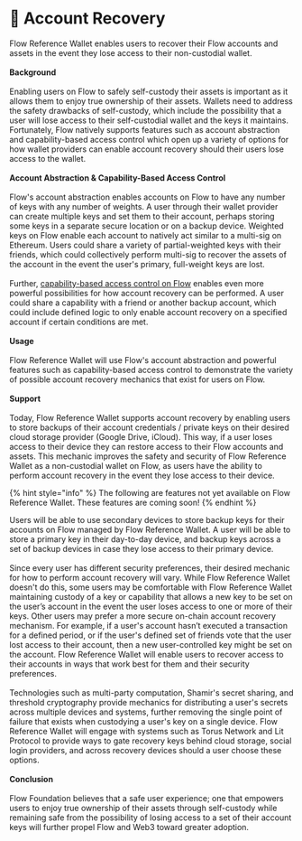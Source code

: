 # 🦺 Account Recovery

Flow Reference Wallet enables users to recover their Flow accounts and assets in the event they lose access to their non-custodial wallet.\
\
**Background**\
\
Enabling users on Flow to safely self-custody their assets is important as it allows them to enjoy true ownership of their assets. Wallets need to address the safety drawbacks of self-custody, which include the possibility that a user will lose access to their self-custodial wallet and the keys it maintains. Fortunately, Flow natively supports features such as account abstraction and capability-based access control which open up a variety of options for how wallet providers can enable account recovery should their users lose access to the wallet.\
\
**Account Abstraction & Capability-Based Access Control**\
\
Flow's account abstraction enables accounts on Flow to have any number of keys with any number of weights. A user through their wallet provider can create multiple keys and set them to their account, perhaps storing some keys in a separate secure location or on a backup device. Weighted keys on Flow enable each account to natively act similar to a multi-sig on Ethereum. Users could share a variety of partial-weighted keys with their friends, which could collectively perform multi-sig to recover the assets of the account in the event the user's primary, full-weight keys are lost.\
\
Further, [capability-based access control on Flow](https://developers.flow.com/cadence/language/capabilities) enables even more powerful possibilities for how account recovery can be performed. A user could share a capability with a friend or another backup account, which could include defined logic to only enable account recovery on a specified account if certain conditions are met.\
\
**Usage**\
\
Flow Reference Wallet will use Flow's account abstraction and powerful features such as capability-based access control to demonstrate the variety of possible account recovery mechanics that exist for users on Flow.\
\
**Support**\
\
Today, Flow Reference Wallet supports account recovery by enabling users to store backups of their account credentials / private keys on their desired cloud storage provider (Google Drive, iCloud). This way, if a user loses access to their device they can restore access to their Flow accounts and assets. This mechanic improves the safety and security of Flow Reference Wallet as a non-custodial wallet on Flow, as users have the ability to perform account recovery in the event they lose access to their device.

{% hint style="info" %}
The following are features not yet available on Flow Reference Wallet. These features are coming soon!
{% endhint %}

Users will be able to use secondary devices to store backup keys for their accounts on Flow managed by Flow Reference Wallet. A user will be able to store a primary key in their day-to-day device, and backup keys across a set of backup devices in case they lose access to their primary device.\
\
Since every user has different security preferences, their desired mechanic for how to perform account recovery will vary. While Flow Reference Wallet doesn't do this, some users may be comfortable with Flow Reference Wallet maintaining custody of a key or capability that allows a new key to be set on the user’s account in the event the user loses access to one or more of their keys. Other users may prefer a more secure on-chain account recovery mechanism. For example, if a user's account hasn’t executed a transaction for a defined period, or if the user's defined set of friends vote that the user lost access to their account, then a new user-controlled key might be set on the account. Flow Reference Wallet will enable users to recover access to their accounts in ways that work best for them and their security preferences.\
\
Technologies such as multi-party computation, Shamir's secret sharing, and threshold cryptography provide mechanics for distributing a user's secrets across multiple devices and systems, further removing the single point of failure that exists when custodying a user's key on a single device. Flow Reference Wallet will engage with systems such as Torus Network and Lit Protocol to provide ways to gate recovery keys behind cloud storage, social login providers, and across recovery devices should a user choose these options.\
\
**Conclusion**\
\
Flow Foundation believes that a safe user experience; one that empowers users to enjoy true ownership of their assets through self-custody while remaining safe from the possibility of losing access to a set of their account keys will further propel Flow and Web3 toward greater adoption.
